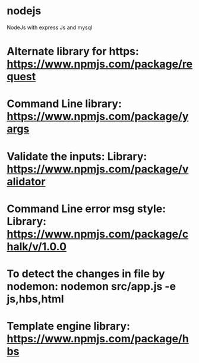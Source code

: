 # nodejs
NodeJs with express Js and mysql

# Alternate library for https: https://www.npmjs.com/package/request

# Command Line library: https://www.npmjs.com/package/yargs

# Validate the inputs: Library: https://www.npmjs.com/package/validator

# Command Line error msg style: Library: https://www.npmjs.com/package/chalk/v/1.0.0

# To detect the changes in file by nodemon: nodemon src/app.js -e js,hbs,html

# Template engine library: https://www.npmjs.com/package/hbs
